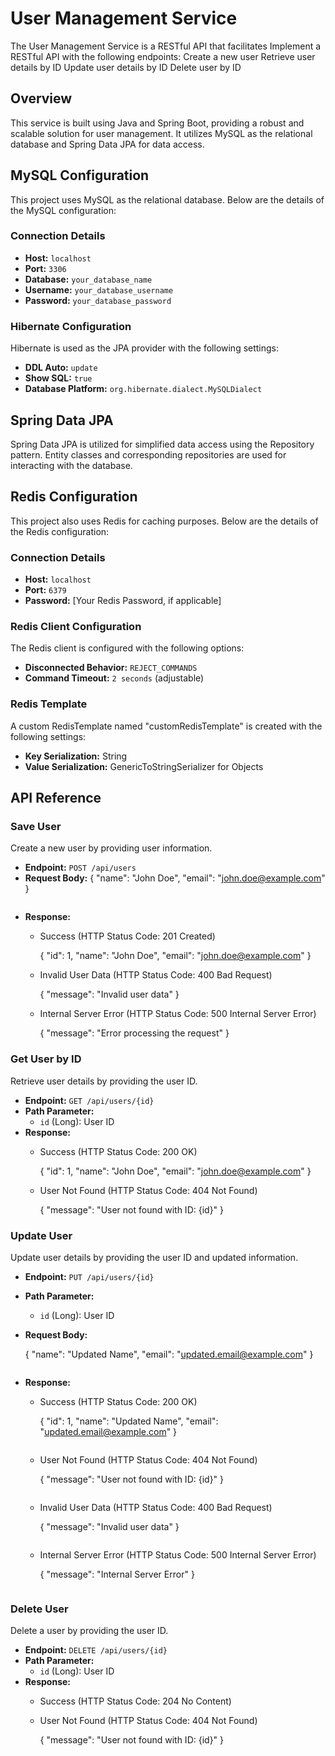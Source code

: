 
# User Management Service

The User Management Service is a RESTful API that facilitates Implement a RESTful API with the following endpoints:
Create a new user
Retrieve user details by ID
Update user details by ID
Delete user by ID

## Overview

This service is built using Java and Spring Boot, providing a robust and scalable solution for user management. It utilizes MySQL as the relational database and Spring Data JPA for data access.

## MySQL Configuration

This project uses MySQL as the relational database. Below are the details of the MySQL configuration:

### Connection Details

- **Host:** `localhost`
- **Port:** `3306`
- **Database:** `your_database_name`
- **Username:** `your_database_username`
- **Password:** `your_database_password`

### Hibernate Configuration

Hibernate is used as the JPA provider with the following settings:

- **DDL Auto:** `update`
- **Show SQL:** `true`
- **Database Platform:** `org.hibernate.dialect.MySQLDialect`

## Spring Data JPA

Spring Data JPA is utilized for simplified data access using the Repository pattern. Entity classes and corresponding repositories are used for interacting with the database.

## Redis Configuration

This project also uses Redis for caching purposes. Below are the details of the Redis configuration:

### Connection Details

- **Host:** `localhost`
- **Port:** `6379`
- **Password:** [Your Redis Password, if applicable]

### Redis Client Configuration

The Redis client is configured with the following options:

- **Disconnected Behavior:** `REJECT_COMMANDS`
- **Command Timeout:** `2 seconds` (adjustable)

### Redis Template

A custom RedisTemplate named "customRedisTemplate" is created with the following settings:

- **Key Serialization:** String
- **Value Serialization:** GenericToStringSerializer for Objects

## API Reference

### Save User

Create a new user by providing user information.

- **Endpoint:** `POST /api/users`
- **Request Body:**
  {
    "name": "John Doe",
    "email": "john.doe@example.com"
  }
  ```
- **Response:**
  - Success (HTTP Status Code: 201 Created)
   
    {
      "id": 1,
      "name": "John Doe",
      "email": "john.doe@example.com"
    }

  - Invalid User Data (HTTP Status Code: 400 Bad Request)
    
    {
      "message": "Invalid user data"
    }
   
  - Internal Server Error (HTTP Status Code: 500 Internal Server Error)
 
    {
      "message": "Error processing the request"
    }
  

### Get User by ID

Retrieve user details by providing the user ID.

- **Endpoint:** `GET /api/users/{id}`
- **Path Parameter:**
  - `id` (Long): User ID
- **Response:**
  - Success (HTTP Status Code: 200 OK)
   
    {
      "id": 1,
      "name": "John Doe",
      "email": "john.doe@example.com"
    }
  
  - User Not Found (HTTP Status Code: 404 Not Found)

    {
      "message": "User not found with ID: {id}"
    }
 

### Update User

Update user details by providing the user ID and updated information.

- **Endpoint:** `PUT /api/users/{id}`
- **Path Parameter:**
  - `id` (Long): User ID
- **Request Body:**

  {
    "name": "Updated Name",
    "email": "updated.email@example.com"
  }
  ```
- **Response:**
  - Success (HTTP Status Code: 200 OK)
    
    {
      "id": 1,
      "name": "Updated Name",
      "email": "updated.email@example.com"
    }
    ```
  - User Not Found (HTTP Status Code: 404 Not Found)
   
    {
      "message": "User not found with ID: {id}"
    }
    ```
  - Invalid User Data (HTTP Status Code: 400 Bad Request)
 
    {
      "message": "Invalid user data"
    }
    ```
  - Internal Server Error (HTTP Status Code: 500 Internal Server Error)
   
    {
      "message": "Internal Server Error"
    }
    ```

### Delete User

Delete a user by providing the user ID.

- **Endpoint:** `DELETE /api/users/{id}`
- **Path Parameter:**
  - `id` (Long): User ID
- **Response:**
  - Success (HTTP Status Code: 204 No Content)
  - User Not Found (HTTP Status Code: 404 Not Found)
   
    {
      "message": "User not found with ID: {id}"
    }
   

